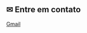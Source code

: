 ## ✉ Entre em contato

[Gmail](mailto:carecsnay1@gmail.com?Subject=Contact&Body=Ol%E1%20Bruno%2C%20%0A)

